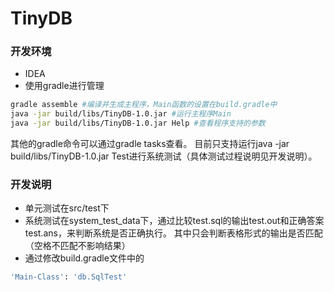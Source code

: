 # TinyDB

### 开发环境
- IDEA
- 使用gradle进行管理
```bash
gradle assemble #编译并生成主程序，Main函数的设置在build.gradle中
java -jar build/libs/TinyDB-1.0.jar #运行主程序Main
java -jar build/libs/TinyDB-1.0.jar Help #查看程序支持的参数
```
其他的gradle命令可以通过gradle tasks查看。
目前只支持运行java -jar build/libs/TinyDB-1.0.jar Test进行系统测试（具体测试过程说明见开发说明）。



### 开发说明
- 单元测试在src/test下
- 系统测试在system_test_data下，通过比较test.sql的输出test.out和正确答案test.ans，来判断系统是否正确执行。 其中只会判断表格形式的输出是否匹配（空格不匹配不影响结果）
- 通过修改build.gradle文件中的
```bash
'Main-Class': 'db.SqlTest'
```
